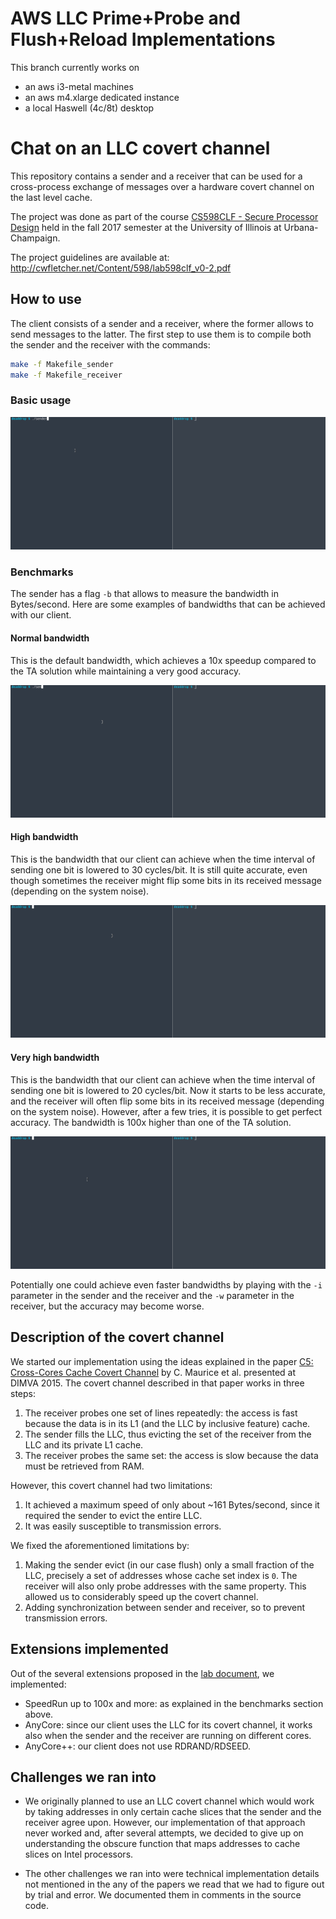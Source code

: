 # AWS LLC Prime+Probe and Flush+Reload Implementations
This branch currently works on
- an aws i3-metal machines
- an aws m4.xlarge dedicated instance
- a local Haswell (4c/8t) desktop




# Chat on an LLC covert channel

This repository contains a sender and a receiver that can be used for a cross-process exchange of messages
over a hardware covert channel on the last level cache.

The project was done as part of the course [CS598CLF - Secure Processor Design][CS598CLF] held in the fall 2017 semester
at the University of Illinois at Urbana-Champaign.

The project guidelines are available at: http://cwfletcher.net/Content/598/lab598clf_v0-2.pdf

## How to use

The client consists of a sender and a receiver, where the former allows to send messages to the latter. 
The first step to use them is to compile both the sender and the receiver with the commands:

```sh
make -f Makefile_sender
make -f Makefile_receiver
```

### Basic usage

![Basic usage](./usage/basic.gif?raw=true)

### Benchmarks

The sender has a flag `-b` that allows to measure the bandwidth in Bytes/second.
Here are some examples of bandwidths that can be achieved with our client.

#### Normal bandwidth

This is the default bandwidth, which achieves a 10x speedup compared to the TA solution while maintaining a very
good accuracy.

![Benchmark usage](./usage/benchmark.gif?raw=true)

#### High bandwidth

This is the bandwidth that our client can achieve when the time interval of sending one bit is lowered to 30 
cycles/bit. It is still quite accurate, even though sometimes the receiver might flip some bits in its received 
message (depending on the system noise). 

![Fast benchmark](./usage/benchmark_fast.gif?raw=true)

#### Very high bandwidth

This is the bandwidth that our client can achieve when the time interval of sending one bit is lowered to 20 
cycles/bit. Now it starts to be less accurate, and the receiver will often flip some bits in its received message 
(depending on the system noise). However, after a few tries, it is possible to get perfect accuracy. The bandwidth is 
100x higher than one of the TA solution.

![Very fast benchmark](./usage/benchmark_fast_fast.gif?raw=true)

Potentially one could achieve even faster bandwidths by playing with the `-i` parameter in the sender and the receiver
and the `-w` parameter in the receiver, but the accuracy may become worse. 

## Description of the covert channel

We started our implementation using the ideas explained in the paper [C5: Cross-Cores Cache Covert Channel][c5] by
C. Maurice et al. presented at DIMVA 2015. The covert channel described in that paper works in three steps:

1. The receiver probes one set of lines repeatedly: the access is fast because the data is in its L1 (and the LLC by
inclusive feature) cache.
2. The sender fills the LLC, thus evicting the set of the receiver from the LLC and its private L1 cache.
3. The receiver probes the same set: the access is slow because the data must be retrieved from RAM.

However, this covert channel had two limitations:

1. It achieved a maximum speed of only about ~161 Bytes/second, since it required the sender to evict the entire LLC.
2. It was easily susceptible to transmission errors.

We fixed the aforementioned limitations by:

1. Making the sender evict (in our case flush) only a small fraction of the LLC, precisely a set of addresses whose
cache set index is `0`. The receiver will also only probe addresses with the same property. This allowed us to 
considerably speed up the covert channel.
2. Adding synchronization between sender and receiver, so to prevent transmission errors.

## Extensions implemented

Out of the several extensions proposed in the [lab document][deaddrop], we implemented:
- SpeedRun up to 100x and more: as explained in the benchmarks section above.
- AnyCore: since our client uses the LLC for its covert channel, it works also when the sender and the receiver are
running on different cores.
- AnyCore++: our client does not use RDRAND/RDSEED.

## Challenges we ran into

- We originally planned to use an LLC covert channel which would work by taking addresses in only certain cache slices
that the sender and the receiver agree upon. However, our implementation of that approach never worked and, after
several attempts, we decided to give up on understanding the obscure function that maps addresses to cache slices on
Intel processors.

- The other challenges we ran into were technical implementation details not mentioned in the any of the papers 
we read that we had to figure out by trial and error. We documented them in comments in the source code.

[CS598CLF]: http://cwfletcher.net/598clf.html
[deaddrop]: http://cwfletcher.net/Content/598/lab598clf_v0-2.pdf
[c5]: http://www.s3.eurecom.fr/docs/dimva15_clementine.pdf
